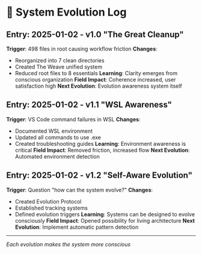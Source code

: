# 📜 System Evolution Log

## Entry: 2025-01-02 - v1.0 "The Great Cleanup"
**Trigger**: 498 files in root causing workflow friction
**Changes**: 
- Reorganized into 7 clean directories
- Created The Weave unified system
- Reduced root files to 8 essentials
**Learning**: Clarity emerges from conscious organization
**Field Impact**: Coherence increased, user satisfaction high
**Next Evolution**: Evolution awareness system itself

## Entry: 2025-01-02 - v1.1 "WSL Awareness"
**Trigger**: VS Code command failures in WSL
**Changes**:
- Documented WSL environment
- Updated all commands to use .exe
- Created troubleshooting guides
**Learning**: Environment awareness is critical
**Field Impact**: Removed friction, increased flow
**Next Evolution**: Automated environment detection

## Entry: 2025-01-02 - v1.2 "Self-Aware Evolution"
**Trigger**: Question "how can the system evolve?"
**Changes**:
- Created Evolution Protocol
- Established tracking systems
- Defined evolution triggers
**Learning**: Systems can be designed to evolve consciously
**Field Impact**: Opened possibility for living architecture
**Next Evolution**: Implement automatic pattern detection

---

*Each evolution makes the system more conscious*